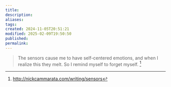 ```yaml
---
title: 
description: 
aliases: 
tags: 
created: 2024-11-05T20:51:21
modified: 2025-02-09T19:50:50
published: 
permalink: 
---
```


> The sensors cause me to have self-centered emotions, and when I realize this they melt. So I remind myself to forget myself. [^sensors]

[^sensors]: http://nickcammarata.com/writing/sensors
